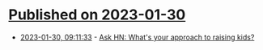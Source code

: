 # [Published on 2023-01-30](index.md)

* [2023-01-30, 09:11:33](https://news.ycombinator.com/item?id=34577487) - [Ask HN: What's your approach to raising kids?](https://news.ycombinator.com/item?id=34577487)
